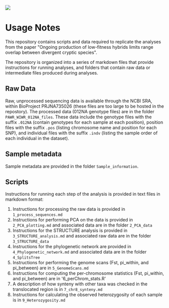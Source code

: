 ![](https://static.inaturalist.org/photos/64272938/original.jpg?1584917392)
# Usage Notes
This repository contains scripts and data required to replicate the analyses from the paper "Ongoing production of low-fitness hybrids limits range overlap between divergent cryptic species".

The repository is organized into a series of markdown files that provide instructions for running analyses, and folders that contain raw data or intermediate files produced during analyses.

## Raw Data
Raw, unprocessed sequencing data is available through the NCBI SRA, within BioProject PRJNA735026 (these files are too large to be hosted in the repostory). The processed data (012NA genotype files) are in the folder `PAWR_WIWR_012NA_files`. These data include the genotype files with the suffix `.012NA` (contain genotypes for each sample at each position), position files with the suffix `.pos` (listing chromosome name and position for each SNP), and individual files with the suffix `.indv` (listing the sample order of each individual in the dataset).

## Sample metadata
Sample metadata are provided in the folder `Sample_information`.

## Scripts
Instructions for running each step of the analysis is provided in text files in markdown format:  
1) Instructions for processing the raw data is provided in `1_process_sequences.md`
2) Instructions for performing PCA on the data is provided in `2_PCA_plotting.md` and associated data are in the folder `2_PCA_data`
3) Instructions for the STRUCTURE analysis is provided in `3_STRUCTURE_analysis.md` and associated raw data are in the folder `3_STRUCTURE_data`
4) Instructions for the phylogenetic network are provided in `4_Phylogenetic_network.md` and associated data are in the folder `4_SplitsTree`
5) Instructions for performing the genome scans (Fst, pi_within, and pi_between) are in `5_GenomeScans.md`
6) Instructions for computing the per-chromosome statistics (Fst, pi_within, and pi_between) are in '6_perChrom_stats.R'
7) A description of how synteny with other taxa was checked in the translocated region is in `7_chr8_synteny.md`
8) Instructions for calculating the observed heterozygosity of each sample is in `9_Heterozygosity.md`